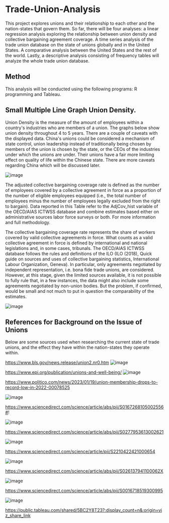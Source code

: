# Trade-Union-Analysis
This project explores unions and their relationship to each other and the nation-states that govern them. So far, there will be four analyses: a linear regression analysis exploring the relationship between union density and collective bargaining agreement coverage. A time series analysis of the trade union database on the state of unions globally and in the United States. A comparative analysis between the United States and the rest of the world. Lastly, a descriptive analysis consisting of frequency tables will analyze the whole trade union database.

## Method
This analysis will be conducted using the following programs: R programming and Tableau.


## Small Multiple Line Graph Union Density.

Union Density is the measure of the amount of employees within a country's industries who are members of a union. The graphs below show union density throughout 4 to 5 years. There are a couple of caveats with the displayed data. China's unions could be considered a mechanism of state control, union leadership instead of traditionally being chosen by members of the union is chosen by the state, or the CEOs of the industries under which the unions are under. Their unions have a fair more limiting effect on quality of life within the Chinese state. There are more caveats regarding China which will be discussed later.

![image](https://github.com/Unfixable47/Trade-Union-Analysis/assets/137025578/1f8dd910-7f7d-43ad-ae5e-e42ed83742ed)


The adjusted collective bargaining coverage rate is defined as the number of employees covered by a collective agreement in force as a proportion of the number of eligible employees equipped (i.e., the total number of employees minus the number of employees legally excluded from the right to bargain). Data reported in this Table refer to the AdjCov_hist variable of the OECD/AIAS ICTWSS database and combine estimates based either on administrative sources labor force surveys or both. For more information and full methodology.

The collective bargaining coverage rate represents the share of workers covered by valid collective agreements in force. What counts as a valid collective agreement in force is defined by international and national legislations and, in some cases, tribunals. The OECD/AIAS ICTWSS database follows the rules and definitions of the ILO (ILO (2018), Quick guide on sources and uses of collective bargaining statistics, International Labour Organization, Geneva). In particular, only agreements negotiated by independent representation, i.e. bona fide trade unions, are considered. However, at this stage, given the limited sources available, it is not possible to fully rule that, in a few instances, the data might also include some agreements negotiated by non-union bodies. But the problem, if confirmed, would be small and not much to put in question the comparability of the estimates.

![image](https://github.com/Unfixable47/Trade-Union-Analysis/assets/137025578/377e8da0-2030-4b57-a031-88aa2d5b4777)




## References for Background on the Issue of Unions
Below are some sources used when researching the current state of trade unions, and the effect they have within the nation-states they operate within. 

https://www.bls.gov/news.release/union2.nr0.htm
![image](https://github.com/Unfixable47/Trade-Union-Analysis/assets/137025578/02cae343-5e39-4cf6-9f5f-ef629895255d)

https://www.epi.org/publication/unions-and-well-being/
![image](https://github.com/Unfixable47/Trade-Union-Analysis/assets/137025578/309ce2ce-ad0c-40ce-bbc4-9548107074a6)


https://www.politico.com/news/2023/01/19/union-membership-drops-to-record-low-in-2022-00078525

![image](https://github.com/Unfixable47/Trade-Union-Analysis/assets/137025578/5e97bc28-699b-4610-90c3-e6586503c113)

https://www.sciencedirect.com/science/article/abs/pii/S0167268105002556#!

![image](https://github.com/Unfixable47/Trade-Union-Analysis/assets/137025578/9dbcacdd-a04c-4ed0-9d0d-2b2398e51617)


https://www.sciencedirect.com/science/article/abs/pii/S0277953613002621

![image](https://github.com/Unfixable47/Trade-Union-Analysis/assets/137025578/aeaefa7f-06a9-4113-a49b-bce4acb4f8fb)


https://www.sciencedirect.com/science/article/pii/S2210422421000654

![image](https://github.com/Unfixable47/Trade-Union-Analysis/assets/137025578/44456ae4-522f-4d37-8d3e-83637f31fb6a)


https://www.sciencedirect.com/science/article/abs/pii/S026137941100062X

![image](https://github.com/Unfixable47/Trade-Union-Analysis/assets/137025578/a02c0e30-a9d0-4bf2-a20b-f8b5886ee13b)


https://www.sciencedirect.com/science/article/abs/pii/S0016718519300995

![image](https://github.com/Unfixable47/Trade-Union-Analysis/assets/137025578/8df26e2d-e7aa-41ec-b17d-d93d5e414d9f)


https://public.tableau.com/shared/5BC2Y8T23?:display_count=n&:origin=viz_share_link
